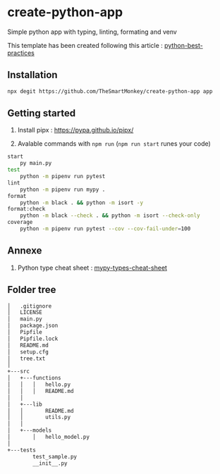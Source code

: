 # create-python-app

Simple python app with typing, linting, formating and venv

This template has been created following this article : [python-best-practices](https://sourcery.ai/blog/python-best-practices/#pipenv)

## Installation

```sh
npx degit https://github.com/TheSmartMonkey/create-python-app app
```

## Getting started

1. Install pipx : https://pypa.github.io/pipx/

1. Avalable commands with `npm run` (`npm run start` runes your code)

```sh
start
    py main.py
test
    python -m pipenv run pytest
lint
    python -m pipenv run mypy .
format
    python -m black . && python -m isort -y
format:check
    python -m black --check . && python -m isort --check-only
coverage
    python -m pipenv run pytest --cov --cov-fail-under=100
```

## Annexe

1. Python type cheat sheet : [mypy-types-cheat-sheet](https://mypy.readthedocs.io/en/latest/cheat_sheet_py3.html)

## Folder tree

```sh
│   .gitignore
│   LICENSE
│   main.py
│   package.json
│   Pipfile
│   Pipfile.lock
│   README.md
│   setup.cfg
│   tree.txt
│
+---src
│   +---functions
│   │   │   hello.py
│   │   │   README.md
│   │           
│   +---lib
│   │       README.md
│   │       utils.py
│   │       
│   +---models
│       │   hello_model.py
│
+---tests
        test_sample.py
        __init__.py
```
